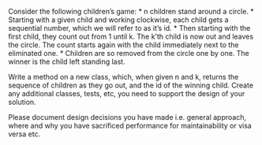 Consider the following children’s game:
             * n children stand around a circle.
             * Starting with a given child and working clockwise, each child gets a
               sequential number, which we will refer to as it’s id.
             * Then starting with the first child, they count out from 1 until k. The
               k’th child is now out and leaves the circle. The count starts again
               with the child immediately next to the eliminated one.
             * Children are so removed from the circle one by one. The winner is the
               child left standing last.

Write a method on a new class, which, when given n and k, returns the
sequence of children as they go out, and the id of the winning child. Create any
additional classes, tests, etc, you need to support the design of your solution.

Please document design decisions you have made i.e. general approach,
where and why you have sacrificed performance for maintainability or
visa versa etc.